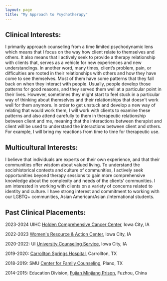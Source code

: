 ```yaml
---
layout: page
title: "My Approach to Psychotherapy"
---
```

## Clinical Interests:

I primarily approach counseling from a time limited psychodynamic lens which means that I focus on the way how client relate to themselves and others. It also means that I actively seek to provide a therapy relationship with clients that, serves as a vehicle for new experiences and new understandings. In another word, many times, client’s problem, pain, or difficulties are rooted in their relationships with others and how they have come to see themselves. Most of them have some patterns that they fall back on when they interact with people. Usually, people develop those patterns for good reasons, and they served them well at a particular point in their lives. However, sometimes they might start to feel stuck in a particular way of thinking about themselves and their relationships that doesn't work well for them anymore. In order to get unstuck and develop a new way of relating that would work them, I will work with clients to examine these patterns and also attend carefully to them in therapeutic relationship between client and me, meaning that the interactions between therapist and client will be used to understand the interactions between client and others. For example, I will bring my reactions from time to time for therapeutic use. 


## Multicultural Interests:

I believe that individuals are experts on their own experience, and that their communities offer wisdom about valued living. To understand the sociohistorical contexts and culture of communities, I actively seek opportunities beyond therapy sessions to gain more comprehensive knowledge about the complexity and needs of the clients’ communities. I am interested in working with clients on a variety of concerns related to identity and culture. I have strong interest and commitment to working with our LGBTQ+ communities, Asian American/Asian /International students.

## Past Clinical Placements:

2023-2024 UIHC [Holden Comprehensive Cancer Center](https://cancer.uiowa.edu/specialty-programs-clinics/behavioral-oncology-clinic), Iowa City, IA

2022-2023 [Women's Resource & Action Center](https://wrac.uiowa.edu/), Iowa City, IA

2020-2022: UI [University Counseling Service](https://counseling.uiowa.edu/), Iowa City, IA

2019-2020: [Carrollton Springs Hospital](https://carrolltonsprings.com/), Carrollton, TX

2018-2019: SMU [Center for Family Counseling](https://www.smu.edu/simmons/community/family-counseling), Plano, TX

2014-2015: Education Division, [Fujian Minjiang Prison](http://jyj.sft.fujian.gov.cn/jsdw/mjjy/), Fuzhou, China

